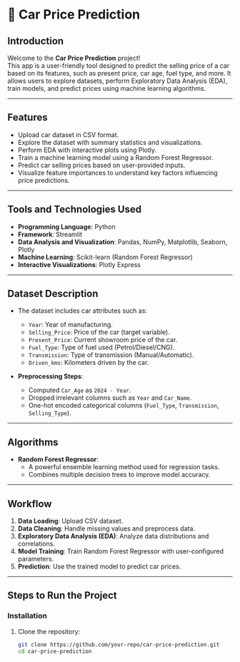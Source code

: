 # 🚗 Car Price Prediction  

## Introduction  
Welcome to the **Car Price Prediction** project!  
This app is a user-friendly tool designed to predict the selling price of a car based on its features, such as present price, car age, fuel type, and more. It allows users to explore datasets, perform Exploratory Data Analysis (EDA), train models, and predict prices using machine learning algorithms.  

---

## Features  
- Upload car dataset in CSV format.  
- Explore the dataset with summary statistics and visualizations.  
- Perform EDA with interactive plots using Plotly.  
- Train a machine learning model using a Random Forest Regressor.  
- Predict car selling prices based on user-provided inputs.  
- Visualize feature importances to understand key factors influencing price predictions.  

---

## Tools and Technologies Used  
- **Programming Language**: Python  
- **Framework**: Streamlit  
- **Data Analysis and Visualization**: Pandas, NumPy, Matplotlib, Seaborn, Plotly  
- **Machine Learning**: Scikit-learn (Random Forest Regressor)  
- **Interactive Visualizations**: Plotly Express  

---

## Dataset Description  
- The dataset includes car attributes such as:  
  - `Year`: Year of manufacturing.  
  - `Selling_Price`: Price of the car (target variable).  
  - `Present_Price`: Current showroom price of the car.  
  - `Fuel_Type`: Type of fuel used (Petrol/Diesel/CNG).  
  - `Transmission`: Type of transmission (Manual/Automatic).  
  - `Driven_kms`: Kilometers driven by the car.  

- **Preprocessing Steps**:  
  - Computed `Car_Age` as `2024 - Year`.  
  - Dropped irrelevant columns such as `Year` and `Car_Name`.  
  - One-hot encoded categorical columns (`Fuel_Type`, `Transmission`, `Selling_Type`).  

---

## Algorithms  
- **Random Forest Regressor**:  
  - A powerful ensemble learning method used for regression tasks.  
  - Combines multiple decision trees to improve model accuracy.  

---

## Workflow  
1. **Data Loading**: Upload CSV dataset.  
2. **Data Cleaning**: Handle missing values and preprocess data.  
3. **Exploratory Data Analysis (EDA)**: Analyze data distributions and correlations.  
4. **Model Training**: Train Random Forest Regressor with user-configured parameters.  
5. **Prediction**: Use the trained model to predict car prices.  

---

## Steps to Run the Project  

### Installation  
1. Clone the repository:  
   ```bash
   git clone https://github.com/your-repo/car-price-prediction.git
   cd car-price-prediction
